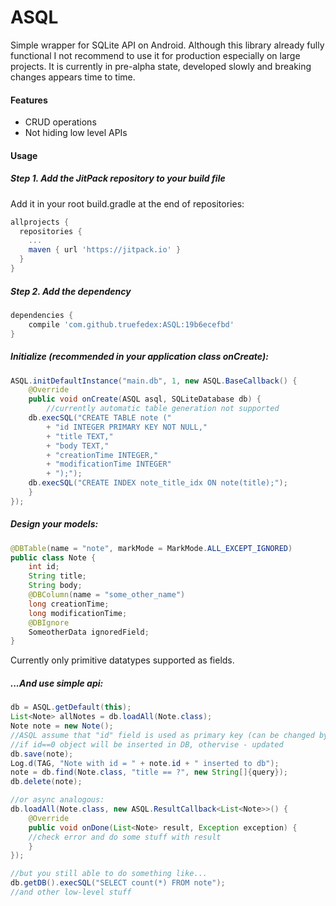 # ASQL
Simple wrapper for SQLite API on Android.
Although this library already fully functional I not recommend to use it for production especially on large projects. It is currently in pre-alpha state, developed slowly and breaking changes appears time to time.

#### Features
 - CRUD operations
 - Not hiding low level APIs

#### Usage

##### Step 1. Add the JitPack repository to your build file

Add it in your root build.gradle at the end of repositories:
```gradle
allprojects {
  repositories {
    ...
    maven { url 'https://jitpack.io' }
  }
}
```

##### Step 2. Add the dependency

```groovy
dependencies {
	compile 'com.github.truefedex:ASQL:19b6ecefbd'
}
```

##### Initialize (recommended in your application class onCreate):
```java
ASQL.initDefaultInstance("main.db", 1, new ASQL.BaseCallback() {
    @Override
    public void onCreate(ASQL asql, SQLiteDatabase db) {
	    //currently automatic table generation not supported
	db.execSQL("CREATE TABLE note ("
		+ "id INTEGER PRIMARY KEY NOT NULL,"
		+ "title TEXT,"
		+ "body TEXT,"
		+ "creationTime INTEGER,"
		+ "modificationTime INTEGER"
		+ ");");
	db.execSQL("CREATE INDEX note_title_idx ON note(title);");
    }
});
```

##### Design your models:
```java
@DBTable(name = "note", markMode = MarkMode.ALL_EXCEPT_IGNORED)
public class Note {
    int id;
    String title;
    String body;
    @DBColumn(name = "some_other_name")
    long creationTime;
    long modificationTime;
    @DBIgnore
    SomeotherData ignoredField;
}
```
Currently only primitive datatypes supported as fields.

##### ...And use simple api:

```java
db = ASQL.getDefault(this);
List<Note> allNotes = db.loadAll(Note.class);
Note note = new Note();
//ASQL assume that "id" field is used as primary key (can be changed by @DBColumn(primaryKey = true) annotation)
//if id==0 object will be inserted in DB, othervise - updated
db.save(note);
Log.d(TAG, "Note with id = " + note.id + " inserted to db");
note = db.find(Note.class, "title == ?", new String[]{query});
db.delete(note);

//or async analogous:
db.loadAll(Note.class, new ASQL.ResultCallback<List<Note>>() {
    @Override
    public void onDone(List<Note> result, Exception exception) {
	//check error and do some stuff with result
    }
});

//but you still able to do something like...
db.getDB().execSQL("SELECT count(*) FROM note");
//and other low-level stuff
```

